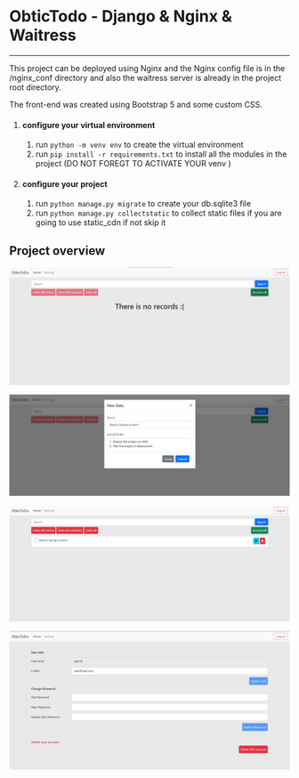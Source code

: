 # ObticTodo - Django & Nginx & Waitress

------

This project can be deployed using Nginx and the Nginx config file is in the /nginx_conf directory and also the waitress server is already in the project root directory.

The front-end was created using Bootstrap 5 and some custom CSS.

1. #### configure your virtual environment 

   1. run ``` python -m venv env ``` to create the virtual environment 
   2. run ``` pip install -r requirements.txt ``` to install all the modules in the project (DO NOT FOREGT TO ACTIVATE YOUR venv )

2. #### configure your project

   1. run ``` python manage.py migrate ``` to create your db.sqlite3 file
   2. run ``` python manage.py collectstatic ``` to collect static files if you are going to use static_cdn if not skip it 

## Project overview 

![](static/imgs/main.png)

![](/static/imgs/add-exm.png)

![](/static/imgs/main2.png)

![](/static/imgs/settings.png)